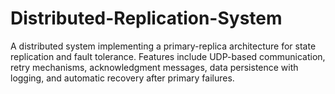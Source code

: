 # Distributed-Replication-System
A distributed system implementing a primary-replica architecture for state replication and fault tolerance. Features include UDP-based communication, retry mechanisms, acknowledgment messages, data persistence with logging, and automatic recovery after primary failures.
